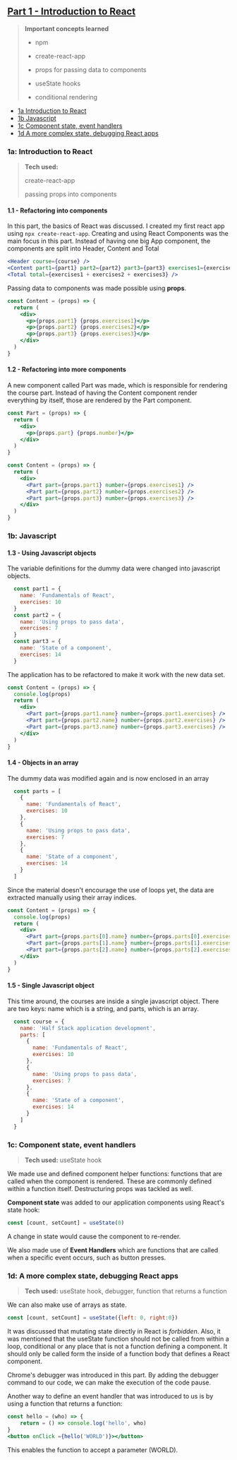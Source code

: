 ## [Part 1 - Introduction to React](https://fullstackopen.com/en/part1)

> **Important concepts learned**
>
> - npm
>
>
> - create-react-app
>
>
> - props for passing data to components
>
>
> - useState hooks
>
>
> - conditional rendering

* [1a Introduction to React](#introduction-to-react)
* [1b Javascript](#1b-javascript)
* [1c Component state, event handlers](#1c-component-state-event-handlers)
* [1d A more complex state, debugging React apps](#1d-a-more-complex-state-debugging-react-apps)

### 1a: Introduction to React

> **Tech used:**
>
> create-react-app
>
> passing props into components

#### 1.1 - Refactoring into components

In this part, the basics of React was discussed. I created my first react app using `npx create-react-app`. Creating and using React Components was the main focus in this part. Instead of having one big App component, the components are split into Header, Content and Total

```jsx
<Header course={course} />
<Content part1={part1} part2={part2} part3={part3} exercises1={exercises1} exercises2={exercises2} exercises3={exercises3}/>
<Total total={exercises1 + exercises2 + exercises3} />
```

 Passing data to components was made possible using **props**. 

```jsx
const Content = (props) => {
  return (
    <div>
      <p>{props.part1} {props.exercises1}</p>
      <p>{props.part2} {props.exercises2}</p>
      <p>{props.part3} {props.exercises3}</p>
    </div>
  )
}
```

#### 1.2 - Refactoring into more components

A new component called Part was made, which is responsible for rendering the course part. Instead of having the Content component render everything by itself, those are rendered by the Part component.

```jsx
const Part = (props) => {
  return (
    <div>
      <p>{props.part} {props.number}</p>
    </div>
  )
}

const Content = (props) => {
  return (
    <div>
      <Part part={props.part1} number={props.exercises1} />
      <Part part={props.part2} number={props.exercises2} />
      <Part part={props.part3} number={props.exercises3} />
    </div>
  )
}
```



### 1b: Javascript
#### 1.3 - Using Javascript objects

The variable definitions for the dummy data were changed into javascript objects.

```jsx
  const part1 = {
    name: 'Fundamentals of React',
    exercises: 10
  }
  const part2 = {
    name: 'Using props to pass data',
    exercises: 7
  }
  const part3 = {
    name: 'State of a component',
    exercises: 14
  }
```

 The application has to be refactored to make it work with the new data set.

```jsx
const Content = (props) => {
  console.log(props)
  return (
    <div>
      <Part part={props.part1.name} number={props.part1.exercises} />
      <Part part={props.part2.name} number={props.part2.exercises} />
      <Part part={props.part3.name} number={props.part3.exercises} />
    </div>
  )
}
```

#### 1.4 - Objects in an array

The dummy data was modified again and is now enclosed in an array

```jsx
  const parts = [
    {
      name: 'Fundamentals of React',
      exercises: 10
    },
    {
      name: 'Using props to pass data',
      exercises: 7
    },
    {
      name: 'State of a component',
      exercises: 14
    }
  ]
```

Since the material doesn't encourage the use of loops yet, the data are extracted manually using their array indices.

```jsx
const Content = (props) => {
  console.log(props)
  return (
    <div>
      <Part part={props.parts[0].name} number={props.parts[0].exercises} />
      <Part part={props.parts[1].name} number={props.parts[1].exercises} />
      <Part part={props.parts[2].name} number={props.parts[2].exercises} />
    </div>
  )
}
```

#### 1.5 - Single Javascript object

This time around, the courses are inside a single javascript object. There are two keys: name which is a string, and parts, which is an array.

```jsx
  const course = {
    name: 'Half Stack application development',
    parts: [
      {
        name: 'Fundamentals of React',
        exercises: 10
      },
      {
        name: 'Using props to pass data',
        exercises: 7
      },
      {
        name: 'State of a component',
        exercises: 14
      }
    ]
  }
```



### 1c: Component state, event handlers
> **Tech used:**
> useState hook

We made use and defined component helper functions: functions that are called when the component is rendered. These are commonly defined within a function itself. Destructuring props was tackled as well. 

**Component state** was added to our application components using React's state hook: 

```jsx
const [count, setCount] = useState(0)
```

A change in state would cause the component to re-render.

We also made use of **Event Handlers** which are functions that are called when a specific event occurs, such as button presses. 

### 1d: A more complex state, debugging React apps
> **Tech used:**
> useState hook, debugger, function that returns a function

We can also make use of arrays as state. 

```jsx
const [count, setCount] = useState({left: 0, right:0})
```

It was discussed that mutating state directly in React is *forbidden*. Also, it was mentioned that the useState function should not be called from within a loop, conditional or any place that is not a function defining a component. It should only be called form the inside of a function body that defines a React component.

Chrome's debugger was introduced in this part. By adding the debugger command to our code, we can make the execution of the code pause.

Another way to define an event handler that was introduced to us is by using a function that returns a function:

```jsx
const hello = (who) => {
    return = () => console.log('hello', who)
}
<button onClick ={hello('WORLD')}></button>
```
This enables the function to accept a parameter (WORLD).